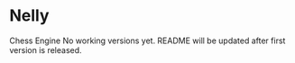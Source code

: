 # Nelly
Chess Engine
No working versions yet. README will be updated after first version is released.
